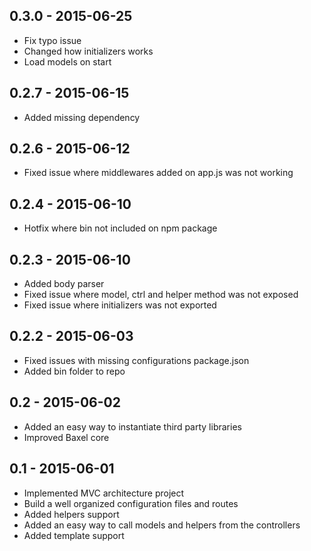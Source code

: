 0.3.0 - 2015-06-25
---

- Fix typo issue
- Changed how initializers works
- Load models on start

0.2.7 - 2015-06-15
---

- Added missing dependency

0.2.6 - 2015-06-12
---

- Fixed issue where middlewares added on app.js was not working

0.2.4 - 2015-06-10
---

- Hotfix where bin not included on npm package

0.2.3 - 2015-06-10
---

- Added body parser
- Fixed issue where model, ctrl and helper method was not exposed
- Fixed issue where initializers was not exported

0.2.2 - 2015-06-03
---

- Fixed issues with missing configurations package.json
- Added bin folder to repo

0.2 - 2015-06-02
---

- Added an easy way to instantiate third party libraries
- Improved Baxel core

0.1 - 2015-06-01
---

- Implemented MVC architecture project
- Build a well organized configuration files and routes
- Added helpers support
- Added an easy way to call models and helpers from the controllers
- Added template support
